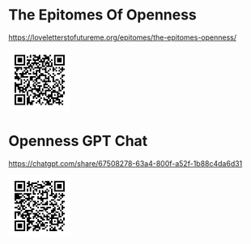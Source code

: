 # The Epitomes Of Openness
https://loveletterstofutureme.org/epitomes/the-epitomes-openness/

![](./the_epitomes_of_openness-qrcode.png)




# Openness GPT Chat

https://chatgpt.com/share/67508278-63a4-800f-a52f-1b88c4da6d31

![](./openness_gpt-qrcode.png)
